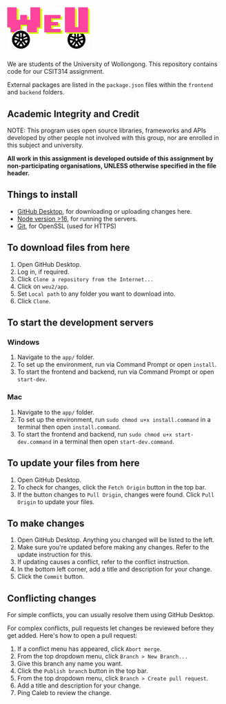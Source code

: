 # <img src="frontend/public/logo.svg" width="192" alt="Welcome to WeU" />
We are students of the University of Wollongong. This repository contains code for our CSIT314 assignment.

External packages are listed in the `package.json` files within the `frontend` and `backend` folders.

## Academic Integrity and Credit
NOTE: This program uses open source libraries, frameworks and APIs developed by other people not involved with this group, nor are enrolled in this subject and university.

**All work in this assignment is developed outside of this assignment by non-participating organisations, UNLESS otherwise specified 
in the file header.**

## Things to install
- [GitHub Desktop](https://desktop.github.com/), for downloading or uploading changes here.
- [Node version >16](https://nodejs.org/en/download/), for running the servers.
- [Git](https://git-scm.com/downloads), for OpenSSL (used for HTTPS)

## To download files from here
1. Open GitHub Desktop.
2. Log in, if required.
3. Click `Clone a repository from the Internet...`
4. Click on `weu2/app`.
5. Set `Local path` to any folder you want to download into.
6. Click `Clone`.

## To start the development servers

### Windows
1. Navigate to the `app/` folder.
2. To set up the environment, run via Command Prompt or open `install`.
3. To start the frontend and backend, run via Command Prompt or open `start-dev`.

### Mac
1. Navigate to the `app/` folder.
2. To set up the environment, run `sudo chmod u+x install.command` in a terminal then open `install.command`.
3. To start the frontend and backend, run `sudo chmod u+x start-dev.command` in a terminal then open `start-dev.command`.

## To update your files from here
1. Open GitHub Desktop.
2. To check for changes, click the `Fetch Origin` button in the top bar.
3. If the button changes to `Pull Origin`, changes were found. Click `Pull Origin` to update your files.

## To make changes
1. Open GitHub Desktop. Anything you changed will be listed to the left.
3. Make sure you're updated before making any changes. Refer to the update instruction for this.
4. If updating causes a conflict, refer to the conflict instruction.
5. In the bottom left corner, add a title and description for your change.
6. Click the `Commit` button.

## Conflicting changes
For simple conflicts, you can usually resolve them using GitHub Desktop.

For complex conflicts, pull requests let changes be reviewed before they get added. Here's how to open a pull request:
1. If a conflict menu has appeared, click `Abort merge`.
2. From the top dropdown menu, click `Branch > New Branch...`
3. Give this branch any name you want.
4. Click the `Publish branch` button in the top bar.
5. From the top dropdown menu, click `Branch > Create pull request`.
6. Add a title and description for your change.
7. Ping Caleb to review the change.
